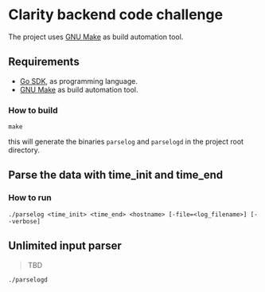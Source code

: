 # Clarity backend code challenge

The project uses [GNU Make](https://www.gnu.org/software/make/) as build automation tool.

## Requirements

- [Go SDK](https://golang.org/), as programming language.
- [GNU Make](https://www.gnu.org/software/make/) as build automation tool.

### How to build

```terminal
make
```

this will generate the binaries `parselog` and `parselogd` in the project root directory.

## Parse the data with time_init and time_end

### How to run

```terminal
./parselog <time_init> <time_end> <hostname> [-file=<log_filename>] [--verbose]
```

## Unlimited input parser

> TBD

```terminal
./parselogd
```
